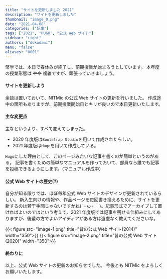 ```yaml
---
title: "サイトを更新しました 2021"
description: "サイトを更新しました"
thumbnail: "image_0.png"
date: "2021-04-08"
categories: ["記事"]
tags: ["2021", "HUGO", "公式 Web サイト"]
sidebar: "right"
authors: ["dokudami"]
menu: "false"
aliases: "0001"
---
```


幣学では、本日で春休みが終了し、前期授業が始まろうとしています。
本年度の授業形態は ~~やや~~ 複雑ですが、頑張っていきましょう。

#### サイトを更新しよう

余談は置いておいて、NITMic の公式 Web サイトの更新を行いました。
作成途中の箇所もありますが、前期授業開始日とキリが良いので本日更新いたします。

#### 主な変更点

主なというより、すべて変えてしまった。

- 2020 年度版は`Bootstrap Studio`を用いて作成されたらしい。
- 2021 年度版は`Hugo`を用いて作成している。

`Hugo`にした理由として、このページみたいな記事を書くのが簡単というのがある。
記事を書くための簡単なマニュアルを作っておいて、部員なら誰でも記事を投稿できるようにします。（マニュアル作成中）

#### 公式 Web サイトの歴史(?)

自分が知る限りでは、ほぼ毎年公式 Web サイトのデザインが更新されているらしい。
新入生向けの情報や、作品ページを毎回書き換えるために、サイトを更新するのは若干手間じゃないですかね(´・ω・｀)。記事形式でアーカイブして置ければよいのではという考えで、2021 年度版では記事を残せる仕組みにしてありますが、後輩の方でよいアイディアがある方は遠慮なく教えてくださいな。

{{< figure src="image-1.png" title="昔の公式 Web サイト(2014)" width="350">}}
{{< figure src="image-2.png" title="昔の公式 Web サイト(2020)" width="350">}}

#### 終わりに

以上、公式 Web サイトの更新のお知らせでした。
今後とも NITMic をよろしくお願いいたします。
